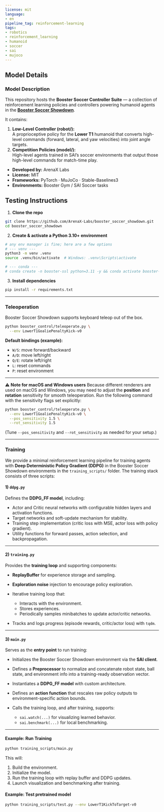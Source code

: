 ```yaml
---
license: mit
language:
- en
pipeline_tag: reinforcement-learning
tags:
- robotics
- reinforcement_learning
- humanoid
- soccer
- sai
- mujoco
---
```


## Model Details

### Model Description

This repository hosts the **Booster Soccer Controller Suite** — a collection of reinforcement learning policies and controllers powering humanoid agents in the [**Booster Soccer Showdown**](https://competesai.com/competitions/cmp_xnSCxcJXQclQ).

It contains:
1. **Low-Level Controller (robot/):**  
   A proprioceptive policy for the **Lower T1** humanoid that converts high-level commands (forward, lateral, and yaw velocities) into joint angle targets.
2. **Competition Policies (model/):**  
   High-level agents trained in SAI’s soccer environments that output those high-level commands for match-time play.

- **Developed by:** ArenaX Labs  
- **License:** MIT  
- **Frameworks:** PyTorch · MuJoCo · Stable-Baselines3  
- **Environments:** Booster Gym / SAI Soccer tasks  


## Testing Instructions

1. **Clone the repo**

```bash
git clone https://github.com/ArenaX-Labs/booster_soccer_showdown.git
cd booster_soccer_showdown
```

2. **Create & activate a Python 3.10+ environment**

```bash
# any env manager is fine; here are a few options
# --- venv ---
python3 -m venv .venv
source .venv/bin/activate  # Windows: .venv\Scripts\activate

# --- conda ---
# conda create -n booster-ssl python=3.11 -y && conda activate booster-ssl
```

3. **Install dependencies**

```bash
pip install -r requirements.txt
```

---

### Teleoperation

Booster Soccer Showdown supports keyboard teleop out of the box.

```bash
python booster_control/teleoperate.py \
  --env LowerT1GoaliePenaltyKick-v0 
```

**Default bindings (example):**

* `W/S`: move forward/backward
* `A/D`: move left/right
* `Q/E`: rotate left/right
* `L`: reset commands
* `P`: reset environment

---

⚠️ **Note for macOS and Windows users**
Because different renderers are used on macOS and Windows, you may need to adjust the **position** and **rotation** sensitivity for smooth teleoperation.
Run the following command with the sensitivity flags set explicitly:

```bash
python booster_control/teleoperate.py \
  --env LowerT1GoaliePenaltyKick-v0 \
  --pos_sensitivity 1.5 \
  --rot_sensitivity 1.5
```

(Tune `--pos_sensitivity` and `--rot_sensitivity` as needed for your setup.)

---

### Training

We provide a minimal reinforcement learning pipeline for training agents with **Deep Deterministic Policy Gradient (DDPG)** in the Booster Soccer Showdown environments in the `training_scripts/` folder. The training stack consists of three scripts:

#### 1) `ddpg.py`

Defines the **DDPG_FF model**, including:

* Actor and Critic neural networks with configurable hidden layers and activation functions.
* Target networks and soft-update mechanism for stability.
* Training step implementation (critic loss with MSE, actor loss with policy gradient).
* Utility functions for forward passes, action selection, and backpropagation.

---

#### 2) `training.py`

Provides the **training loop** and supporting components:

* **ReplayBuffer** for experience storage and sampling.
* **Exploration noise** injection to encourage policy exploration.
* Iterative training loop that:

  * Interacts with the environment.
  * Stores experiences.
  * Periodically samples minibatches to update actor/critic networks.
* Tracks and logs progress (episode rewards, critic/actor loss) with `tqdm`.

---

#### 3) `main.py`

Serves as the **entry point** to run training:

* Initializes the Booster Soccer Showdown environment via the **SAI client**.
* Defines a **Preprocessor** to normalize and concatenate robot state, ball state, and environment info into a training-ready observation vector.
* Instantiates a **DDPG_FF model** with custom architecture.
* Defines an **action function** that rescales raw policy outputs to environment-specific action bounds.
* Calls the training loop, and after training, supports:

  * `sai.watch(...)` for visualizing learned behavior.
  * `sai.benchmark(...)` for local benchmarking.

---

#### Example: Run Training

```bash
python training_scripts/main.py
```

This will:

1. Build the environment.
2. Initialize the model.
3. Run the training loop with replay buffer and DDPG updates.
4. Launch visualization and benchmarking after training.


#### Example: Test pretrained model

```bash
python training_scripts/test.py --env LowerT1KickToTarget-v0
```



